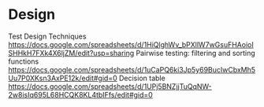 #  Design
Test Design Techniques https://docs.google.com/spreadsheets/d/1HiQlghWv_bPXllW7wGsuFHAoioISHHkH7FXk4X6ljZM/edit?usp=sharing
Pairwise testing: filtering and sorting functions https://docs.google.com/spreadsheets/d/1uCaPQ6ki3Jp5y69BucIwCbxMh5Uu7P0XKsn3AxPE12k/edit#gid=0
 Decision table https://docs.google.com/spreadsheets/d/1UPj5BNZjjTuQqNW-2w8isIq695L68HCQK8KL4tbIFfs/edit#gid=0
